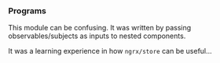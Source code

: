 ### Programs

This module can be confusing. It was written by passing observables/subjects as inputs to nested components. 

It was a learning experience in how `ngrx/store` can be useful...